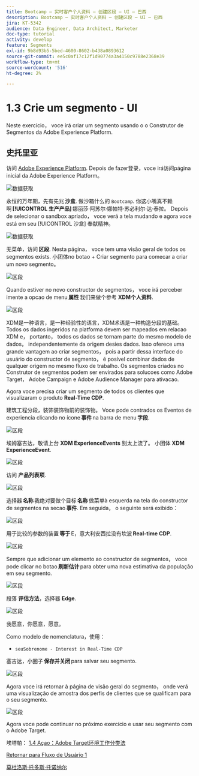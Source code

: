 ```yaml
---
title: Bootcamp — 实时客户个人资料 — 创建区段 — UI — 巴西
description: Bootcamp — 实时客户个人资料 — 创建区段 — UI — 巴西
jira: KT-5342
audience: Data Engineer, Data Architect, Marketer
doc-type: tutorial
activity: develop
feature: Segments
exl-id: 9b8d93b5-5bed-4600-8602-b438a0893612
source-git-commit: ee5c0af17c12f1d90774a3a4150c9788e2368e39
workflow-type: tm+mt
source-wordcount: '516'
ht-degree: 2%

---
```


# 1.3 Crie um segmento - UI

Neste exercício， voce irá criar um segmento usando o o Construtor de Segmentos da Adobe Experience Platform.

## 史托里亚

访问 [Adobe Experience Platform](https://experience.adobe.com/platform). Depois de fazer登录，voce irá访问página inicial da Adobe Experience Platform。

![数据获取](./images/home.png)

永恒的万年期，先有先兆 **沙盒**. 做沙箱什么的 ``Bootcamp``. 你这小嘴真不赖啊 **[!UICONTROL 生产产品]** 娜丽莎·阿苏尔·娜帕特·苏必利尔·达·泰拉。 Depois de selecionar o sandbox apriado， voce verá a tela mudando e agora voce está em seu [!UICONTROL 沙盒] 奉献精神。

![数据获取](./images/sb1.png)

无菜单，访问 **区段**. Nesta página， voce tem uma visão geral de todos os segmentos exists. 小团体no botao + Criar segmento para comecar a criar um novo segmento。

![区段](./images/menuseg.png)

Quando estiver no novo constructor de segmentos， voce irá perceber imente a opcao de menu **属性** 我们来做个参考 **XDM个人资料**.

![区段](./images/segmentationui.png)

XDM是一种语言，是一种经验性的语言，XDM术语是一种构造分段的基础。 Todos os dados ingeridos na platforma devem ser mapeados em relacao XDM e， portanto， todos os dados se tornam parte do mesmo modelo de dados， independentemente da origem desies dados. Isso oferece uma grande vantagem ao criar segmentos， pois a partir dessa interface do usuário do constructor de segmento， é posível combinar dados de qualquer origem no mesmo fluxo de trabalho. Os segmentos criados no Construtor de segmentos podem ser envirados para solucoes como Adobe Target， Adobe Campaign e Adobe Audience Manager para ativacao.

Agora voce precisa criar um segmento de todos os clientes que visualizaram o produto **Real-Time CDP**.

建筑工程分段，装饰装饰物前的装饰物。 Voce pode contrados os Eventos de experiencia clicando no ícone **事件** na barra de menu **字段**.

![区段](./images/findee.png)

埃姆塞吉达，敬请上台 **XDM ExperienceEvents** 别太上流了。 小团体 **XDM ExperienceEvent**.

![区段](./images/see.png)

访问 **产品列表项**.

![区段](./images/plitems.png)

选择器 **名称** 我绝对要做个目标 **名称** 做菜单à esquerda na tela do constructor de segmentos na secao **事件**. Em seguida， o seguinte será exibido：

![区段](./images/eewebpdtlname.png)

用于比较的参数的装置 **等于** E，意大利安西拉没有坎波 **Real-time CDP**.

![区段](./images/pv.png)

Sempre que adicionar um elemento ao constructor de segmentos， voce pode clicar no botao **刷新估计** para obter uma nova estimativa da população em seu segmento.

![区段](./images/refreshest.png)

段落 **评估方法**，选择器 **Edge**.

![区段](./images/evedge.png)

我愿意，你愿意，愿意。

Como modelo de nomenclatura，使用：

- `seuSobrenome - Interest in Real-Time CDP`

塞吉达，小圈子 **保存并关闭** para salvar seu segmento.

![区段](./images/segmentname.png)

Agora voce irá retornar à página de visão geral do segmento， onde verá uma visualização de amostra dos perfis de clientes que se qualificam para o seu segmento.

![区段](./images/savedsegment.png)

Agora voce pode continuar no próximo exercício e usar seu segmento com o Adobe Target.

埃塔帕： [1.4 Açao：Adobe Target环境工作分类法](./ex4.md)

[Retornar para Fluxo de Usuário 1](./uc1.md)

[莫杜洛斯·托多斯·托诺纳尔](../../overview.md)

